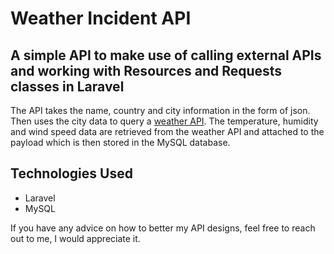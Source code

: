 # Weather Incident API

## A simple API to make use of calling external APIs and working with Resources and Requests classes in Laravel

The API takes the name, country and city information in the form of json. Then uses the city data to query a [weather API](https://openweathermap.org/current). The temperature, humidity and  wind speed data are retrieved from the weather API and attached to the payload which is then stored in the MySQL database.

## Technologies Used
- Laravel
- MySQL

If you have any advice on how to better my API designs, feel free to reach out to me, I would appreciate it.
